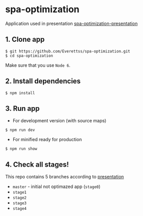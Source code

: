 # spa-optimization

Application used in presentation [spa-optimization-presentation](https://everettss.github.io/spa-optimization-presentation/)

## 1. Clone app

```shell
$ git https://github.com/Everettss/spa-optimization.git
$ cd spa-optimization
```

Make sure that you use `Node 6`.

## 2. Install dependencies 

```shell
$ npm install
```

## 3. Run app

- For development version (with source maps)

```shell
$ npm run dev
```

- For minified ready for production

```shell
$ npm run show
```

## 4. Check all stages!

This repo contains 5 branches according to [presentation](https://everettss.github.io/spa-optimization-presentation/)
- `master` - initial not optimazed app (`stage0`)
- `stage1`
- `stage2`
- `stage3`
- `stage4`

